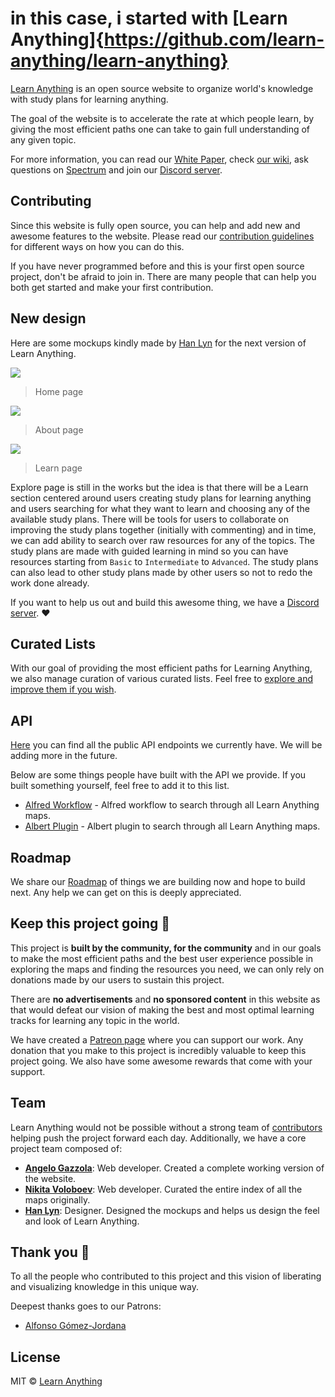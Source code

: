 # in this case, i started with [Learn Anything]{https://github.com/learn-anything/learn-anything} 
[Learn Anything](https://learn-anything.xyz/) is an open source website to organize world's knowledge with study plans for learning anything.

The goal of the website is to accelerate the rate at which people learn, by giving the most efficient paths one can take to gain full understanding of any given topic.

For more information, you can read our [White Paper](https://github.com/learn-anything/learn-anything/wiki/White-Paper), check [our wiki](https://github.com/learn-anything/learn-anything/wiki), ask questions on [Spectrum](https://spectrum.chat/learn-anything) and join our [Discord server](https://discord.gg/KKYdWjt).

## Contributing

Since this website is fully open source, you can help and add new and awesome features to the website. Please read our [contribution guidelines](CONTRIBUTING.md#readme) for different ways on how you can do this.

If you have never programmed before and this is your first open source project, don't be afraid to join in. There are many people that can help you both get started and make your first contribution.

## New design

Here are some mockups kindly made by [Han Lyn](https://github.com/iinfin) for the next version of Learn Anything.

![](https://cdn.discordapp.com/attachments/493483373478543360/493486353795907626/01-home.png)

> Home page

![](https://cdn.discordapp.com/attachments/493483373478543360/493486372233936907/02-about.png)

> About page

![](https://cdn.discordapp.com/attachments/493483373478543360/493486399673335819/03-topic-learn.png)

> Learn page

Explore page is still in the works but the idea is that there will be a Learn section centered around users creating study plans for learning anything and users searching for what they want to learn and choosing any of the available study plans. There will be tools for users to collaborate on improving the study plans together (initially with commenting) and in time, we can add ability to search over raw resources for any of the topics. The study plans are made with guided learning in mind so you can have resources starting from `Basic` to `Intermediate` to `Advanced`. The study plans can also lead to other study plans made by other users so not to redo the work done already.

If you want to help us out and build this awesome thing, we have a [Discord server](https://discord.gg/KKYdWjt). ❤️

## Curated Lists

With our goal of providing the most efficient paths for Learning Anything, we also manage curation of various curated lists. Feel free to [explore and improve them if you wish](https://github.com/learn-anything/curated-lists#readme).

## API

[Here](http://docs.learn-anything.xyz) you can find all the public API endpoints we currently have. We will be adding more in the future.

Below are some things people have built with the API we provide. If you built something yourself, feel free to add it to this list.

- [Alfred Workflow](https://github.com/nikitavoloboev/alfred-learn-anything) - Alfred workflow to search through all Learn Anything maps.
- [Albert Plugin](https://github.com/nglgzz/albert-plugins) - Albert plugin to search through all Learn Anything maps.

## Roadmap

We share our [Roadmap](https://github.com/learn-anything/learn-anything/wiki/Roadmap) of things we are building now and hope to build next. Any help we can get on this is deeply appreciated.

## Keep this project going 🚀

This project is **built by the community, for the community** and in our goals to make the most efficient paths and the best user experience possible in exploring the maps and finding the resources you need, we can only rely on donations made by our users to sustain this project.

There are **no advertisements** and **no sponsored content** in this website as that would defeat our vision of making the best and most optimal learning tracks for learning any topic in the world.

We have created a [Patreon page](https://www.patreon.com/learnanything) where you can support our work. Any donation that you make to this project is incredibly valuable to keep this project going. We also have some awesome rewards that come with your support.

## Team

Learn Anything would not be possible without a strong team of [contributors](../../contributors) helping push the project forward each day. Additionally, we have a core project team composed of:

- [**Angelo Gazzola**](https://github.com/nglgzz): Web developer. Created a complete working version of the website.
- [**Nikita Voloboev**](https://github.com/nikitavoloboev): Web developer. Curated the entire index of all the maps originally.
- [**Han Lyn**](https://github.com/iinfin): Designer. Designed the mockups and helps us design the feel and look of Learn Anything.

## Thank you 💜

To all the people who contributed to this project and this vision of liberating and visualizing knowledge in this unique way.

Deepest thanks goes to our Patrons:

- [Alfonso Gómez-Jordana](https://twitter.com/alfongj)

## License

MIT © [Learn Anything](https://learn-anything.xyz)
